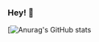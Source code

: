 ### Hey! 👋

[![Anurag's GitHub stats](https://github-readme-stats.vercel.app/api?username=ungenickt-de&count_private=true&show_icons=true&theme=midnight-purple)
